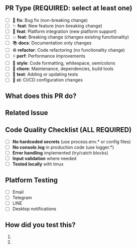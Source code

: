 <!--
🏷️ PR TITLE NAMING RULES:
Format: type(scope): description

📋 AVAILABLE PR TYPES (choose one for title):
- feat: New feature or enhancement
- fix: Bug fix
- docs: Documentation only changes
- style: Code formatting, whitespace, semicolons
- refactor: Code refactoring (no functionality change)
- perf: Performance improvements
- test: Adding or updating tests
- chore: Maintenance, dependencies, build tools
- ci: CI/CD configuration changes

📍 SCOPES (optional but recommended):
- telegram: Telegram platform
- email: Email platform
- line: LINE platform
- discord: Discord platform
- core: Core functionality
- config: Configuration files
- docs: Documentation

✅ GOOD PR TITLE EXAMPLES:
- feat(telegram): add inline keyboard support
- fix(email): resolve SMTP timeout issue #123
- feat(discord): add Discord platform integration
- docs: update installation instructions
- refactor(core): simplify notification logic
- perf(telegram): optimize message sending speed
- fix(line): handle webhook authentication error
- chore: update dependencies to latest versions
- style(core): fix code formatting and indentation
- test(email): add unit tests for SMTP connection
- ci: add automated security scanning

❌ BAD PR TITLE EXAMPLES:
- Add feature (no type, no scope)
- Fix bug (too vague, no scope)
- Update code (not descriptive)
- telegram fix (wrong format)
- New Discord support (missing type prefix)
-->

## PR Type (REQUIRED: select at least one)
- [ ] 🐛 **fix**: Bug fix (non-breaking change)
- [ ] ✨ **feat**: New feature (non-breaking change)
- [ ] 🔌 **feat**: Platform integration (new platform support)
- [ ] 💥 **feat**: Breaking change (changes existing functionality)
- [ ] 📚 **docs**: Documentation only changes
- [ ] ♻️ **refactor**: Code refactoring (no functionality change)
- [ ] ⚡ **perf**: Performance improvements
- [ ] 🎨 **style**: Code formatting, whitespace, semicolons
- [ ] 🔧 **chore**: Maintenance, dependencies, build tools
- [ ] 🚨 **test**: Adding or updating tests
- [ ] 🔄 **ci**: CI/CD configuration changes

## What does this PR do?
<!-- Clear description -->

## Related Issue
<!-- Fixes #123 or Closes #123 -->

## Code Quality Checklist (ALL REQUIRED)
- [ ] **No hardcoded secrets** (use process.env.* or config files)
- [ ] **No console.log** in production code (use logger.*)
- [ ] **Error handling** implemented (try/catch blocks)
- [ ] **Input validation** where needed
- [ ] **Tested locally** with tmux

## Platform Testing
- [ ] Email
- [ ] Telegram  
- [ ] LINE
- [ ] Desktop notifications

## How did you test this?
1. 
2. 